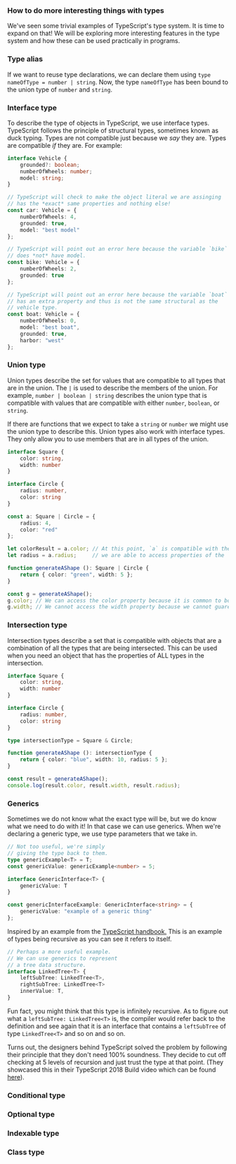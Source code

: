 ### How to do more interesting things with types
We've seen some trivial examples of TypeScript's type system. It is time to expand on that! We will be exploring more interesting features in the type system and how these can be used practically in programs.

### Type alias
If we want to reuse type declarations, we can declare them using `type nameOfType = number | string`. Now, the type `nameOfType` has been bound to the union type of `number` and `string`.

### Interface type
To describe the type of objects in TypeScript, we use interface types. TypeScript follows the principle of structural types, sometimes known as duck typing. Types are not compatible just because we *say* they are. Types are compatible *if* they are. For example:

```TypeScript
interface Vehicle {
    grounded?: boolean;
    numberOfWheels: number;
    model: string;
}

// TypeScript will check to make the object literal we are assinging
// has the *exact* same properties and nothing else!
const car: Vehicle = {
    numberOfWheels: 4,
    grounded: true,
    model: "best model"
};

// TypeScript will point out an error here because the variable `bike`
// does *not* have model. 
const bike: Vehicle = {
    numberOfWheels: 2,
    grounded: true
};

// TypeScript will point out an error here because the variable `boat`
// has an extra property and thus is not the same structural as the
// vehicle type. 
const boat: Vehicle = {
    numberOfWheels: 0,
    model: "best boat",
    grounded: true,
    harbor: "west"
};
```

### Union type
Union types describe the set for values that are compatible to all types that are in the union. The `|` is used to describe the members of the union. For example, `number | boolean | string` describes the union type that is compatible with values that are compatible with either `number`, `boolean`, or `string`.

If there are functions that we expect to take a `string` or `number` we might use the union type to describe this. Union types also work with interface types. They only allow you to use members that are in all types of the union.

```TypeScript
interface Square {
    color: string,
    width: number
}

interface Circle {
    radius: number,
    color: string
}

const a: Square | Circle = {
    radius: 4,
    color: "red"
};

let colorResult = a.color; // At this point, `a` is compatible with the `Circle` type specifically so
let radius = a.radius;     // we are able to access properties of the `Circle` interface.

function generateAShape (): Square | Circle {
    return { color: "green", width: 5 };
}

const g = generateAShape();
g.color; // We can access the color property because it is common to both Square AND Circle.
g.width; // We cannot access the width property because we cannot guarentee this property will exist.
```

### Intersection type
Intersection types describe a set that is compatible with objects that are a combination of all the types that are being intersected. This can be used when you need an object that has the properties of ALL types in the intersection. 
```TypeScript
interface Square {
    color: string,
    width: number
}

interface Circle {
    radius: number,
    color: string
}

type intersectionType = Square & Circle;

function generateAShape (): intersectionType {
    return { color: "blue", width: 10, radius: 5 };
}

const result = generateAShape();
console.log(result.color, result.width, result.radius);
```

### Generics
Sometimes we do not know what the exact type will be, but we do know what we need to do with it! In that case we can use generics. When we're declaring a generic type, we use type parameters that we take in.

```TypeScript
// Not too useful, we're simply 
// giving the type back to them.
type genericExample<T> = T; 
const genericValue: genericExample<number> = 5; 

interface GenericInterface<T> {
    genericValue: T
}

const genericInterfaceExample: GenericInterface<string> = {
    genericValue: "example of a generic thing"
};
```


Inspired by an example from the [TypeScript handbook.](https://www.typescriptlang.org/docs/handbook/advanced-types.html) This is an example of types being recursive as you can see it refers to itself. 

```TypeScript
// Perhaps a more useful example.
// We can use generics to represent
// a tree data structure.
interface LinkedTree<T> {
    leftSubTree: LinkedTree<T>,
    rightSubTree: LinkedTree<T>
    innerValue: T,
}
```

Fun fact, you might think that this type is infinitely recursive. As to figure out what a `leftSubTree: LinkedTree<T>` is, the compiler would refer back to the definition and see again that it is an interface that contains a `leftSubTree` of type `LinkedTree<T>` and so on and so on.

Turns out, the designers behind TypeScript solved the problem by following their principle that they don't need 100% soundness. They decide to cut off checking at 5 levels of recursion and just trust the type at that point. (They showcased this in their TypeScript 2018 Build video which can be found [here](https://youtu.be/hDACN-BGvI8)).

### Conditional type
### Optional type

### Indexable type
### Class type